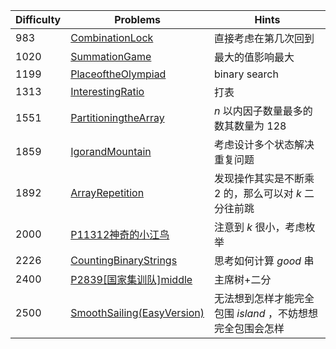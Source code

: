 | Difficulty | Problems | Hints |
|------------|------------|-----------|
| 983 | [CombinationLock](https://codeforces.com/contest/2091/problem/C) | 直接考虑在第几次回到 |
| 1020 | [SummationGame](https://codeforces.com/contest/1920/problem/B) | 最大的值影响最大 |
| 1199 | [PlaceoftheOlympiad](https://codeforces.com/contest/2091/problem/D) | binary search |
| 1313 | [InterestingRatio](https://codeforces.com/contest/2091/problem/E) | 打表 |
| 1551 | [PartitioningtheArray](https://codeforces.com/contest/1920/problem/C) | $n$ 以内因子数量最多的数其数量为 $128$ |
| 1859 | [IgorandMountain](https://codeforces.com/contest/2091/problem/F) | 考虑设计多个状态解决重复问题 |
| 1892 | [ArrayRepetition](https://codeforces.com/contest/1920/problem/D) | 发现操作其实是不断乘 $2$ 的，那么可以对 $k$ 二分往前跳 |
| 2000 | [P11312神奇的小江鸟](https://www.luogu.com.cn/problem/P11312) | 注意到 $k$ 很小，考虑枚举 |
| 2226 | [CountingBinaryStrings](https://codeforces.com/contest/1920/problem/E) | 思考如何计算 $good$ 串 |
| 2400 | [P2839[国家集训队]middle](https://www.luogu.com.cn/problem/P2839) | 主席树+二分 |
| 2500 | [SmoothSailing(EasyVersion)](https://codeforces.com/contest/1920/problem/F1) | 无法想到怎样才能完全包围 $island$ ，不妨想想完全包围会怎样 |
